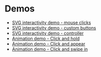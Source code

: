 <h1>Demos</h1>
<ul>
  <li>
  <a href="http://kwolfe-personal.github.io/demo/index.html" target="_blank" >SVG interactivity demo - mouse clicks</a>
  </li>
  <li>
  <a href="http://kwolfe-personal.github.io/demo/interactCustom.html" target="_blank" >SVG interactivity demo - custom buttons</a>
  </li>
  <li>
  <a href="http://kwolfe-personal.github.io/demo/interactControls.html" target="_blank" >SVG interactivity demo - controller</a>
  </li>
  <li>
  <a href="http://kwolfe-personal.github.io/demo/ClickAndHold.html" target="_blank" >Animation demo - Click and hold</a>
  </li>
  <li>
  <a href="http://kwolfe-personal.github.io/demo/ClickAndAppear.html" target="_blank" >Animation demo - Click and appear</a>
  </li>
  <li>
  <a href="http://kwolfe-personal.github.io/demo/ClickAndSwipeIn.html" target="_blank" >Animation demo - Click and swipe in</a>
  </li>
  </ul>
